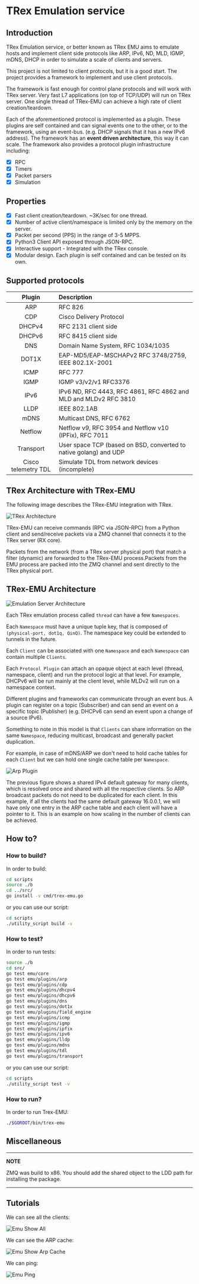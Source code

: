 # TRex Emulation service

## Introduction

TRex Emulation service, or better known as TRex EMU aims to emulate hosts and implement client side protocols like ARP, IPv6, ND, MLD, IGMP, mDNS, DHCP in order to simulate a scale of clients and servers.

This project is not limited to client protocols, but it is a good start. The project provides a framework to implement and use client protocols.

The framework is fast enough for control plane protocols and will work with TRex server. Very fast L7 applications (on top of TCP/UDP) will run on TRex server. One single thread of TRex-EMU can achieve a high rate of client creation/teardown.

Each of the aforementioned protocol is implemented as a plugin. These plugins are self contained and can signal events one to the other, or to the framework, using an event-bus. (e.g. DHCP signals that it has a new IPv6 address).
The framework has an **event driven architecture**, this way it can scale. The framework also provides a protocol plugin infrastructure including:

- [x] RPC
- [x] Timers
- [x] Packet parsers
- [x] Simulation

## Properties

- [x] Fast client creation/teardown. ~3K/sec for one thread.
- [x] Number of active client/namespace is limited only by the memory on the server.
- [x] Packet per second (PPS) in the range of 3-5 MPPS.
- [x] Python3 Client API exposed through JSON-RPC.
- [x] Interactive support - Integrated with the TRex console.
- [x] Modular design. Each plugin is self contained and can be tested on its own.

## Supported protocols


| Plugin               | Description            |
| :---------:          |:-----------------------|
| ARP                  | RFC 826                |
| CDP                  | Cisco Delivery Protocol|
| DHCPv4               | RFC 2131 client side   |
| DHCPv6               | RFC 8415 client side   |
| DNS                  | Domain Name System, RFC 1034/1035|
| DOT1X                | EAP-MD5/EAP-MSCHAPv2  RFC 3748/2759, IEEE 802.1X-2001|
| ICMP                 | RFC 777                |
| IGMP                 | IGMP v3/v2/v1 RFC3376  |
| IPv6                 | IPv6 ND, RFC 4443, RFC 4861, RFC 4862 and MLD and MLDv2 RFC 3810|
| LLDP                 | IEEE 802.1AB
| mDNS                 | Multicast DNS, RFC 6762
| Netflow              | Netflow v9, RFC 3954 and Netflow v10 (IPFix), RFC 7011 |
| Transport            | User space TCP (based on BSD, converted to native golang) and UDP |
| Cisco telemetry TDL  | Simulate TDL from network devices (incomplete) |


## TRex Architecture with TRex-EMU

The following image describes the TRex-EMU integration with TRex.

![TRex Architecture](doc/images/trex_arch.png)

TRex-EMU can receive commands (RPC via JSON-RPC) from a Python client and send/receive packets via a ZMQ channel that connects it to the TRex server (RX core).

Packets from the network (from a TRex server physical port) that match a filter (dynamic) are forwarded to the TRex-EMU process.Packets from the EMU process are packed into the ZMQ channel and sent directly to the TRex physical port.

## TRex-EMU Architecture

![Emulation Server Architecture](doc/images/emu_arch.png)

Each TRex emulation process called `thread` can have a few `Namespaces`.

Each `Namespace` must have a unique tuple key, that is composed of `(physical-port, dot1q, QinQ)`. The namespace key could be extended to tunnels in the future. 

Each `Client` can be associated with one `Namespace` and each `Namespace` can contain multiple `Clients`.

Each `Protocol Plugin` can attach an opaque object at each level (thread, namespace, client) and run the protocol logic at that level. For example, DHCPv6 will be run mainly at the client level, while MLDv2 will run on a namespace context.

Different plugins and frameworks can communicate through an event bus. A plugin can register on a topic (Subscriber) and can send an event on a specific topic (Publisher) (e.g. DHCPv6 can send an event upon a change of a source IPv6).

Something to note in this model is that `Clients` can share information on the same `Namespace`, reducing multicast, broadcast and generally packet duplication.

For example, in case of mDNS/ARP we don't need to hold cache tables for each `Client` but we can hold one single cache table per `Namespace`.

![Arp Plugin](doc/images/emu_arp.png)

The previous figure shows a shared IPv4 default gateway for many clients, which is resolved once and shared with all the respective clients. So ARP broadcast packets do not need to be duplicated for each client.
In this example, if all the clients had the same default gateway 16.0.0.1, we will have only one entry in the ARP cache table and each client will have a pointer to it. This is an example on how scaling in the number of clients can be achieved.

## How to?

### How to build?

In order to build:

```bash
cd scripts
source ./b
cd ../src/
go install -v cmd/trex-emu.go
```
or you can use our script:

```bash
cd scripts
./utility_script build -v
```

### How to test?

In order to run tests:

```bash
source ./b
cd src/
go test emu/core
go test emu/plugins/arp
go test emu/plugins/cdp
go test emu/plugins/dhcpv4
go test emu/plugins/dhcpv6
go test emu/plugins/dns
go test emu/plugins/dot1x
go test emu/plugins/field_engine
go test emu/plugins/icmp
go test emu/plugins/igmp
go test emu/plugins/ipfix
go test emu/plugins/ipv6
go test emu/plugins/lldp
go test emu/plugins/mdns
go test emu/plugins/tdl
go test emu/plugins/transport
```

or you can use our script:

```bash
cd scripts
./utility_script test -v
```

### How to run?

In order to run Trex-EMU:

```bash
./$GOROOT/bin/trex-emu 
```

## Miscellaneous

---
**NOTE**

ZMQ was build to x86. You should add the shared object to the LDD path for installing the package.

---

## Tutorials

We can see all the clients:

![Emu Show All](https://raw.githubusercontent.com/cisco-system-traffic-generator/trex-emu/master/doc/images/emu_show_all.gif)

We can see the ARP cache:

![Emu Show Arp Cache](https://raw.githubusercontent.com/cisco-system-traffic-generator/trex-emu/master/doc/images/emu_show_arp.gif)

We can ping:

![Emu Ping](https://raw.githubusercontent.com/cisco-system-traffic-generator/trex-emu/master/doc/images/emu_ping.gif)